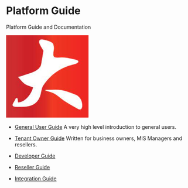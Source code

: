# Platform Guide
Platform Guide and Documentation


![BigLedger Logo](docs/assets/bigledger_logo.jpeg)

* [General User Guide](docs/001_users/)
  A very high level introduction to general users.

* [Tenant Owner Guide](docs/002_tenant_owners/)
  Written for business owners, MIS Managers and resellers.


* [Developer Guide](003_developers/)

* [Reseller Guide](docs/004_resellers/)

* [Integration Guide](005_integrations/)


